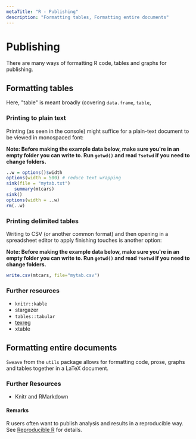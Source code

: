 ```yaml
---
metaTitle: "R - Publishing"
description: "Formatting tables, Formatting entire documents"
---
```


# Publishing


There are many ways of formatting R code, tables and graphs for publishing.



## Formatting tables


Here, "table" is meant broadly (covering `data.frame`, `table`,

### Printing to plain text

Printing (as seen in the console) might suffice for a plain-text document to be viewed in monospaced font:

**Note: Before making the example data below, make sure you're in an empty folder you can write to. Run `getwd()` and read `?setwd` if you need to change folders.**

```r
..w = options()$width
options(width = 500) # reduce text wrapping
sink(file = "mytab.txt")
   summary(mtcars)
sink()
options(width = ..w) 
rm(..w)

```

### Printing delimited tables

Writing to CSV (or another common format) and then opening in a spreadsheet editor to apply finishing touches is another option:

**Note: Before making the example data below, make sure you're in an empty folder you can write to. Run `getwd()` and read `?setwd` if you need to change folders.**

```r
write.csv(mtcars, file="mytab.csv")

```

### Further resources

- `knitr::kable`
- stargazer
- `tables::tabular`
- [texreg](http://stackoverflow.com/documentation/r/9037)
- xtable



## Formatting entire documents


`Sweave` from the `utils` package allows for formatting code, prose, graphs and tables together in a LaTeX document.

### Further Resources

- Knitr and RMarkdown



#### Remarks


R users often want to publish analysis and results in a reproducible way. See [Reproducible R](http://stackoverflow.com/documentation/r/4087) for details.

